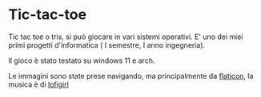# Tic-tac-toe
Tic tac toe o tris, si può giocare in vari sistemi operativi.
E' uno dei miei primi progetti d'informatica ( I semestre, I anno ingegneria).

Il gioco è stato testato su windows 11 e arch.

Le immagini sono state prese navigando, ma principalmente da [flaticon](www.flaticon.com), la musica è di [lofigirl](www.youtube.com/c/lofigirl)
